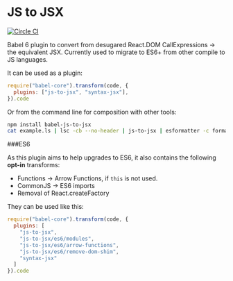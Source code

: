 JS to JSX
=========

[![Circle CI](https://circleci.com/gh/JoeStanton/babel-js-to-jsx.svg?style=svg)](https://circleci.com/gh/JoeStanton/babel-js-to-jsx)

Babel 6 plugin to convert from desugared React.DOM CallExpressions -> the equivalent JSX. Currently used to migrate to ES6+ from other compile to JS languages.

It can be used as a plugin:

```js
require("babel-core").transform(code, {
  plugins: ["js-to-jsx", "syntax-jsx"],
}).code
```

Or from the command line for composition with other tools:

```bash
npm install babel-js-to-jsx
cat example.ls | lsc -cb --no-header | js-to-jsx | esformatter -c format.json
```

###ES6

As this plugin aims to help upgrades to ES6, it also contains the following **opt-in** transforms:

* Functions -> Arrow Functions, if `this` is not used.
* CommonJS -> ES6 imports
* Removal of React.createFactory

They can be used like this:

```js
require("babel-core").transform(code, {
  plugins: [
    "js-to-jsx",
    "js-to-jsx/es6/modules",
    "js-to-jsx/es6/arrow-functions",
    "js-to-jsx/es6/remove-dom-shim",
    "syntax-jsx"
  ]
}).code
```
